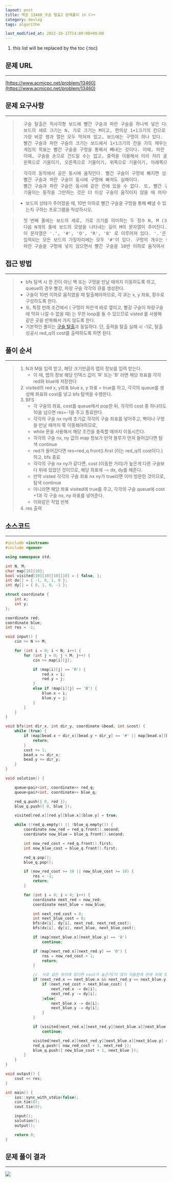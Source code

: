 ```yaml
---
layout: post
title: 백준 13460_구슬 탈출2 문제풀이 in C++
category: devlog
tags: algorithm

last_modified_at: 2022-10-17T14:00:00+09:00
---
```


1. this list will be replaced by the toc
{:toc}

## 문제 URL
---
[https://www.acmicpc.net/problem/13460](https://www.acmicpc.net/problem/13460)

## 문제 요구사항
---
> <pre>
>   구슬 탈출은 직사각형 보드에 빨간 구슬과 파란 구슬을 하나씩 넣은 다음, 빨간 구슬을 구멍을 통해 빼내는 게임이다.
>   보드의 세로 크기는 N, 가로 크기는 M이고, 편의상 1×1크기의 칸으로 나누어져 있다. 
>   가장 바깥 행과 열은 모두 막혀져 있고, 보드에는 구멍이 하나 있다. 
>   빨간 구슬과 파란 구슬의 크기는 보드에서 1×1크기의 칸을 가득 채우는 사이즈이고, 각각 하나씩 들어가 있다. 
>   게임의 목표는 빨간 구슬을 구멍을 통해서 빼내는 것이다. 이때, 파란 구슬이 구멍에 들어가면 안 된다.
>   이때, 구슬을 손으로 건드릴 수는 없고, 중력을 이용해서 이리 저리 굴려야 한다. 
>   왼쪽으로 기울이기, 오른쪽으로 기울이기, 위쪽으로 기울이기, 아래쪽으로 기울이기와 같은 네 가지 동작이 가능하다.
> </pre>

> <pre>
>   각각의 동작에서 공은 동시에 움직인다. 빨간 구슬이 구멍에 빠지면 성공이지만, 파란 구슬이 구멍에 빠지면 실패이다. 
>   빨간 구슬과 파란 구슬이 동시에 구멍에 빠져도 실패이다.
>   빨간 구슬과 파란 구슬은 동시에 같은 칸에 있을 수 없다. 또, 빨간 구슬과 파란 구슬의 크기는 한 칸을 모두 차지한다. 
>   기울이는 동작을 그만하는 것은 더 이상 구슬이 움직이지 않을 때 까지이다.
> </pre>

> + 보드의 상태가 주어졌을 때, 10번 이하로 빨간 구슬을 구멍을 통해 빼낼 수 있는지 구하는 프로그램을 작성하시오.

> <pre>
>   첫 번째 줄에는 보드의 세로, 가로 크기를 의미하는 두 정수 N, M (3 ≤ N, M ≤ 10)이 주어진다. 
>   다음 N개의 줄에 보드의 모양을 나타내는 길이 M의 문자열이 주어진다. 
>   이 문자열은 '.', '#', 'O', 'R', 'B' 로 이루어져 있다. '.'은 빈 칸을 의미하고, '#'은 공이 이동할 수 없는 장애물 또는 벽을 의미하며, 'O'는 구멍의 위치를 의미한다. 'R'은 빨간 구슬의 위치, 'B'는 란 구슬의 위치이다.
>   입력되는 모든 보드의 가장자리에는 모두 '#'이 있다. 구멍의 개수는 한 개 이며, 빨간 구슬과 파란 구슬은 항상 1개가 주어진다.
>   파란 구슬을 구멍에 넣지 않으면서 빨간 구슬을 10번 이하로 움직여서 빼낼 수 있으면 1을 없으면 0을 출력한다.
> </pre>


## 접근 방법
---
> + bfs 탐색 시 한 칸이 아닌 벽 또는 구멍을 만날 때까지 이동하도록 하고, queue의 경우 빨강, 파랑 구슬 각각의 큐를 생성한다. 
> + 구슬이 10번 이하로 움직였을 때 탈출해야하므로, 각 큐는 x, y 좌표, 횟수로 구성하도록 한다. 
> + 또, 특정 반례 조건에서 ( 구멍이 파란색 바로 옆이고, 빨강 구슬이 파랑구슬에 막혀 나갈 수 없을 때) 는 무한 loop를 돌 수 있으므로 visted 를 사용해 같은 곳을 반복해서 가지 않도록 한다.
> + 기본적인 풀이는 [구슬 탈출](https://inseonyun.github.io/devlog/2022/10/16/13459.html)과 동일하다. 단, 출력을 탈출 실패 시 -1로, 탈출 성공시 red_q의 cost를 출력하도록 하면 된다.


## 풀이 순서
---
> 1. N과 M을 입력 받고, 해당 크기만큼의 맵의 정보를 입력 받는다.
>     + 이 때, 맵의 정보 해당 인덱스 값이 'R' 또는 'B' 라면 해당 좌표를 각각 red와 blue에 저장한다
> 2. visited의 red x, y좌표 blue x, y 좌표 = true를 하고, 각각의 queue를 생성해 좌표와 cost를 넣고 bfs 탐색을 수행한다.
> 3. BFS
>     + 각 구슬의 좌표, cost를 queue에서 pop한 뒤, 각각의 cost 중 하나라도 10을 넘으면 res=-1을 주고 종료한다.
>     + 각각의 구슬 nx ny에 초기값 각각의 구슬 좌표를 넣어주고, 벽이나 구멍을 만날 때까지 쭉 이동해야하므로,
>     + while 문을 사용해서 해당 조건을 충족할 때까지 이동시킨다.
>     + 각각의 구슬 nx, ny 값의 map 정보가 만약 블루가 먼저 들어갔다면 탐색 continue
>     + red가 들어갔다면 res=red_q.front().first (이는 red_q의 cost이다.) 하고, bfs 종료
>     + 각각의 구슬 nx ny가 같다면, cost (이동한 거리)가 높은게 다른 구슬보다 뒤에 있었던 것이므로, 해당 좌표에 -= dx, dy를 해준다.
>     + 만약 visted 각각의 구슬 좌표 nx ny가 true라면 이미 방문한 것이므로, 탐색 continue
>     + 아니라면 해당 좌표 visited에 true를 주고, 각각의 구슬 queue에 cost +1과 각 구슬 nx, ny 좌표를 넣어준다.
>     + 이와같은 작업 반복
> 4. res 출력


## 소스코드
---
~~~c++
#include <iostream>
#include <queue>

using namespace std;

int N, M;
char map[10][10];
bool visited[10][10][10][10] = { false, };
int dx[] = { -1, 0, 1, 0 };
int dy[] = { 0, 1, 0, -1 };

struct coordinate {
	int x;
	int y;
};

coordinate red;
coordinate blue;
int res = -1;

void input() {
	cin >> N >> M;

	for (int i = 0; i < N; i++) {
		for (int j = 0; j < M; j++) {
			cin >> map[i][j];

			if (map[i][j] == 'R') {
				red.x = i;
				red.y = j;
			}
			else if (map[i][j] == 'B') {
				blue.x = i;
				blue.y = j;
			}
		}
	}
}

void bfs(int dir_x, int dir_y, coordinate &bead, int &cost) {
	while (true) {
		if (map[bead.x + dir_x][bead.y + dir_y] == '#' || map[bead.x][bead.y] == 'O') {
			return;
		}
		cost += 1;
		bead.x += dir_x;
		bead.y += dir_y;
	}
}

void solution() {

	queue<pair<int, coordinate>> red_q;
	queue<pair<int, coordinate>> blue_q;

	red_q.push({ 0, red });
	blue_q.push({ 0, blue });

	visited[red.x][red.y][blue.x][blue.y] = true;

	while (!red_q.empty() || !blue_q.empty()) {
		coordinate now_red = red_q.front().second;
		coordinate now_blue = blue_q.front().second;

		int now_red_cost = red_q.front().first;
		int now_blue_cost = blue_q.front().first;

		red_q.pop();
		blue_q.pop();

		if (now_red_cost >= 10 || now_blue_cost >= 10) {
			res = -1;
			return;
		}

		for (int i = 0; i < 4; i++) {
			coordinate next_red = now_red;
			coordinate next_blue = now_blue;

			int next_red_cost = 0;
			int next_blue_cost = 0;
			bfs(dx[i], dy[i], next_red, next_red_cost);
			bfs(dx[i], dy[i], next_blue, next_blue_cost);

			if (map[next_blue.x][next_blue.y] == 'O')
				continue;

			if (map[next_red.x][next_red.y] == 'O') {
				res = now_red_cost + 1;
				return;
			}

			//  서로 같은 위치에 있다면 cost가 높은거(더 많이 이동한게 원래 뒤에 있던 것)
			if (next_red.x == next_blue.x && next_red.y == next_blue.y) {
				if (next_red_cost > next_blue_cost) {
					next_red.x -= dx[i];
					next_red.y -= dy[i];
				}else{
					next_blue.x -= dx[i];
					next_blue.y -= dy[i];
				}
			}

			if (visited[next_red.x][next_red.y][next_blue.x][next_blue.y])
				continue;

			visited[next_red.x][next_red.y][next_blue.x][next_blue.y] = true;
			red_q.push({ now_red_cost + 1, next_red });
			blue_q.push({ now_blue_cost + 1, next_blue });
		}
	}
}

void output() {
	cout << res;
}

int main() {
	ios::sync_with_stdio(false);
	cin.tie(0);
	cout.tie(0);

	input();
	solution();
	output();

	return 0;
}
~~~

## 문제 풀이 결과
---
<img src="/assets/img/post-img/algorithm/2022-10-17-boj-13460/result.jpg">